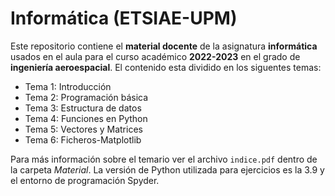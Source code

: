 # Informática (ETSIAE-UPM)

Este repositorio contiene el **material docente** de la asignatura **informática** usados en el aula para el curso académico **2022-2023** en el grado de **ingeniería aeroespacial**. El contenido esta dividido en los siguentes temas:
* Tema 1: Introducción 
* Tema 2: Programación básica
* Tema 3: Estructura de datos
* Tema 4: Funciones en Python
* Tema 5: Vectores y Matrices
* Tema 6: Ficheros-Matplotlib

Para más información sobre el temario ver el archivo `indice.pdf` dentro de la carpeta _Material_. La versión de Python utilizada para ejercicios es la 3.9 y el entorno de programación Spyder. 
